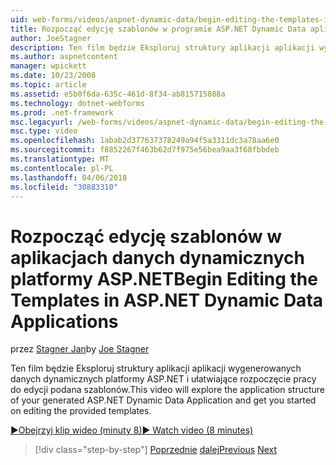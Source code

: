 ```yaml
---
uid: web-forms/videos/aspnet-dynamic-data/begin-editing-the-templates-in-aspnet-dynamic-data-applications
title: Rozpocząć edycję szablonów w programie ASP.NET Dynamic Data aplikacji | Dokumentacja firmy Microsoft
author: JoeStagner
description: Ten film będzie Eksploruj struktury aplikacji aplikacji wygenerowanych danych dynamicznych platformy ASP.NET i ułatwiające rozpoczęcie pracy do edycji podana szablonów.
ms.author: aspnetcontent
manager: wpickett
ms.date: 10/23/2008
ms.topic: article
ms.assetid: e5b0f6da-635c-461d-8f34-ab815715888a
ms.technology: dotnet-webforms
ms.prod: .net-framework
msc.legacyurl: /web-forms/videos/aspnet-dynamic-data/begin-editing-the-templates-in-aspnet-dynamic-data-applications
msc.type: video
ms.openlocfilehash: 1abab2d377637378249a94f5a3311dc3a78aa6e0
ms.sourcegitcommit: f8852267f463b62d7f975e56bea9aa3f68fbbdeb
ms.translationtype: MT
ms.contentlocale: pl-PL
ms.lasthandoff: 04/06/2018
ms.locfileid: "30883310"
---
```

<a name="begin-editing-the-templates-in-aspnet-dynamic-data-applications"></a><span data-ttu-id="48cf6-103">Rozpocząć edycję szablonów w aplikacjach danych dynamicznych platformy ASP.NET</span><span class="sxs-lookup"><span data-stu-id="48cf6-103">Begin Editing the Templates in ASP.NET Dynamic Data Applications</span></span>
====================
<span data-ttu-id="48cf6-104">przez [Stagner Jan](https://github.com/JoeStagner)</span><span class="sxs-lookup"><span data-stu-id="48cf6-104">by [Joe Stagner](https://github.com/JoeStagner)</span></span>

<span data-ttu-id="48cf6-105">Ten film będzie Eksploruj struktury aplikacji aplikacji wygenerowanych danych dynamicznych platformy ASP.NET i ułatwiające rozpoczęcie pracy do edycji podana szablonów.</span><span class="sxs-lookup"><span data-stu-id="48cf6-105">This video will explore the application structure of your generated ASP.NET Dynamic Data Application and get you started on editing the provided templates.</span></span>

[<span data-ttu-id="48cf6-106">&#9654;Obejrzyj klip wideo (minuty 8)</span><span class="sxs-lookup"><span data-stu-id="48cf6-106">&#9654; Watch video (8 minutes)</span></span>](https://channel9.msdn.com/Blogs/ASP-NET-Site-Videos/begin-editing-the-templates-in-aspnet-dynamic-data-applications)

> [!div class="step-by-step"]
> <span data-ttu-id="48cf6-107">[Poprzednie](getting-started-with-dynamic-data.md)
> [dalej](begin-modifying-dynamic-data-applications-with-url-routing.md)</span><span class="sxs-lookup"><span data-stu-id="48cf6-107">[Previous](getting-started-with-dynamic-data.md)
[Next](begin-modifying-dynamic-data-applications-with-url-routing.md)</span></span>
